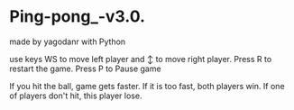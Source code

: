 # Ping-pong_-v3.0.
made by yagodanr with Python

use keys WS to move left player and ↕ to move right player. Press R to restart the game. Press P to Pause game

If you hit the ball, game gets faster. 
If it is too fast, both players win.
If one of players don't hit, this player lose.

